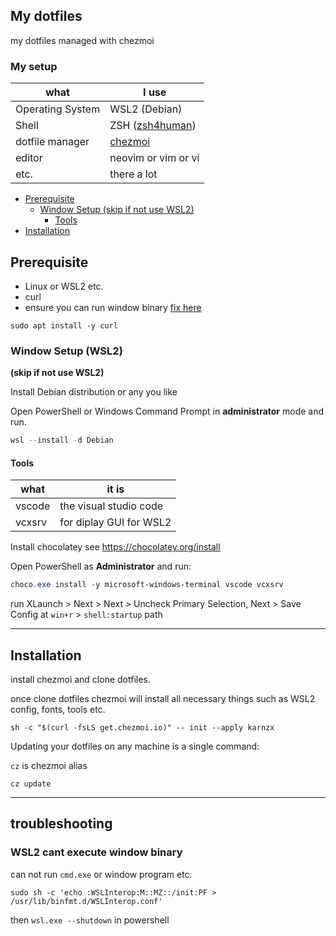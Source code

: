 ## My dotfiles
my dotfiles managed with chezmoi

### My setup
| what             | I use                                                    | 
| ---------------- | -------------------------------------------------------- |
| Operating System | WSL2 (Debian)                                            |
| Shell            | ZSH ([zsh4human](https://github.com/romkatv/zsh4humans)) |
| dotfile manager  | [chezmoi](https://www.chezmoi.io/)                       |
| editor           | neovim or vim or vi                                      |
| etc.             | there a lot                                              |

- [Prerequisite](#prerequisite)
  - [Window Setup (skip if not use WSL2)](#window-setup-wsl2) 
    - [Tools](#tools)
- [Installation](#installation)

## Prerequisite

- Linux or WSL2 etc.
- curl
- ensure you can run window binary [fix here](#wsl2-cant-execute-window-binary)

```shell
sudo apt install -y curl
```

### Window Setup (WSL2)
**(skip if not use WSL2)**

Install Debian distribution or any you like

Open PowerShell or Windows Command Prompt in **administrator** mode and run.

```powershell
wsl --install -d Debian
```
#### Tools
| what   | it is                   | 
| ------ | ----------------------- |
| vscode | the visual studio code  |
| vcxsrv | for diplay GUI for WSL2 |

Install chocolatey see https://chocolatey.org/install

Open PowerShell as **Administrator** and run:
```powershell
choco.exe install -y microsoft-windows-terminal vscode vcxsrv 
```
run XLaunch > Next > Next > Uncheck Primary Selection, Next > Save Config at `win+r` > `shell:startup` path

---
## Installation


install chezmoi and clone dotfiles.

once clone dotfiles chezmoi will install all necessary things such as WSL2 config, fonts, tools etc.
```shell
sh -c "$(curl -fsLS get.chezmoi.io)" -- init --apply karnzx
```

Updating your dotfiles on any machine is a single command:

`cz` is chezmoi alias
```shell
cz update
```
--- 

## troubleshooting

### WSL2 cant execute window binary

can not run `cmd.exe` or window program etc.
```shell
sudo sh -c 'echo :WSLInterop:M::MZ::/init:PF > /usr/lib/binfmt.d/WSLInterop.conf'
```
then `wsl.exe --shutdown` in powershell
